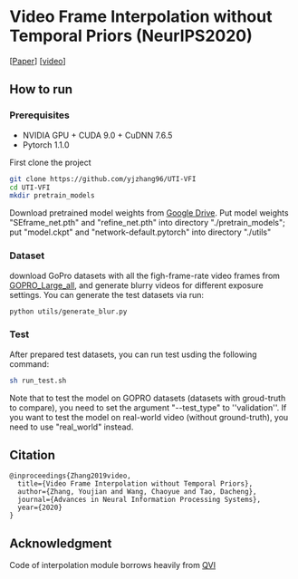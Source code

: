 # Video Frame Interpolation without Temporal Priors (NeurIPS2020)

[[Paper](https://github.com/yjzhang96/UTI-VFI/raw/master/paper/nips_camera_ready.pdf)] [[video](https://www.youtube.com/watch?v=aTKa--tmHuM)]
<!--  
Conference   
-->   
</div>


## How to run

### Prerequisites

- NVIDIA GPU + CUDA 9.0 + CuDNN 7.6.5
- Pytorch 1.1.0


First clone the project   
```bash
git clone https://github.com/yjzhang96/UTI-VFI 
cd UTI-VFI
mkdir pretrain_models
 ``` 
Download pretrained model weights from [Google Drive](https://drive.google.com/drive/folders/1kW8v66c1_FAyi_qAojJ6SjBop8ufduSY?usp=sharing).
Put model weights "SEframe_net.pth" and "refine_net.pth" into directory "./pretrain_models"; put "model.ckpt" and "network-default.pytorch" into directory "./utils"

### Dataset
download GoPro datasets with all the figh-frame-rate video frames from [GOPRO_Large_all](https://drive.google.com/file/d/1SlURvdQsokgsoyTosAaELc4zRjQz9T2U/view), and generate blurry videos for different exposure settings. You can generate the test datasets via run:
```bash
python utils/generate_blur.py
```


### Test
After prepared test datasets, you can run test usding the following command:
 ```bash
sh run_test.sh
```
Note that to test the model on GOPRO datasets (datasets with groud-truth to compare), you need to set the argument "--test_type" to ''validation''. If you want to test the model on real-world video (without ground-truth), you need to use "real_world" instead.
</div>


## Citation   
```
@inproceedings{Zhang2019video,
  title={Video Frame Interpolation without Temporal Priors},
  author={Zhang, Youjian and Wang, Chaoyue and Tao, Dacheng},
  journal={Advances in Neural Information Processing Systems},
  year={2020}
}
```
## Acknowledgment
Code of interpolation module borrows heavily from [QVI](https://sites.google.com/view/xiangyuxu/qvi_nips19)
